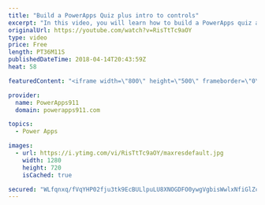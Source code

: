 ```yaml
---
title: "Build a PowerApps Quiz plus intro to controls"
excerpt: "In this video, you will learn how to build a PowerApps quiz and in the process get introduced to several controls, the Switch Function and some app building tips. A little bit for everyone.   Topics covered:  • Building a quiz with a calculated score  • Toggle Control  • Radio Control  • Date Picker"
originalUrl: https://youtube.com/watch?v=RisTtTc9aOY
type: video
price: Free
length: PT36M11S
publishedDateTime: 2018-04-14T20:43:59Z
heat: 58

featuredContent: "<iframe width=\"800\" height=\"500\" frameborder=\"0\" src=\"https://www.youtube.com/embed/RisTtTc9aOY\" allow=\"accelerometer; autoplay; encrypted-media; gyroscope; picture-in-picture\" allowfullscreen></iframe>"

provider:
  name: PowerApps911
  domain: powerapps911.com

topics:
  - Power Apps

images:
  - url: https://i.ytimg.com/vi/RisTtTc9aOY/maxresdefault.jpg
    width: 1280
    height: 720
    isCached: true

secured: "WLfqnxq/fVqYHP02fju3tk9EcBULlpuLU8XNOGDFO0ywgVgbisWwlxNfiGlZcCBX6XqcaLdvCMwHhO5rpkX47Xc3kx+VaeS6eY3aJkGGpjaL63JILyUqkw3scBF+49lhKcBj7z+RAolw+62nMaYBcuvPi67HWDR5qaOL2e06okzWG591UcmYksPgc+WcCE3BpYMywjdpndVDduUaac/mv12bsYPt1+zPd7GTgcRMVmLX+1CiUgVtJ0tfTjoL3T0W80QD4G/XNp0wvdF8wVjMn4vJrNmtURGU0MeWwKDxJXieC8rOkeYAC65bED+WKWtOgR4EiaTUIAx2egSyIRDOm66P9wfxFKByVGtx1GanPdFHe/LxettR9d4+YuI0hDaI5VDf73DrkBQ6b2CNv8v+AXoGcDbTybR0FwuS0oIGreQ=;CiZTik7a8EEn3hG0CgB3xg=="
---
```


